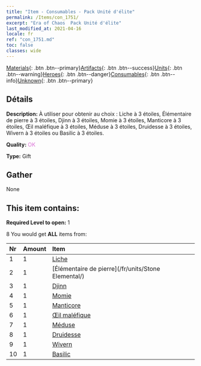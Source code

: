 ```yaml
---
title: "Item - Consumables - Pack Unité d'élite"
permalink: /Items/con_1751/
excerpt: "Era of Chaos  Pack Unité d'élite"
last_modified_at: 2021-04-16
locale: fr
ref: "con_1751.md"
toc: false
classes: wide
---
```

 [Materials](/fr/Items/){: .btn .btn--primary}[Artifacts](/fr/Items/Artifacts/){: .btn .btn--success}[Units](/fr/Items/Units/){: .btn .btn--warning}[Heroes](/fr/Items/Heroes/){: .btn .btn--danger}[Consumables](/fr/Items/Consumables/){: .btn .btn--info}[Unknown](/fr/Items/Unknown/){: .btn .btn--primary}

## Détails
 **Description:** À utiliser pour obtenir au choix : Liche à 3 étoiles, Élémentaire de pierre à 3 étoiles, Djinn à 3 étoiles, Momie à 3 étoiles, Manticore à 3 étoiles, Œil maléfique à 3 étoiles, Méduse à 3 étoiles, Druidesse à 3 étoiles, Wivern à 3 étoiles ou Basilic à 3 étoiles.

 **Quality:** <span style="color: #DA70D6">OK</span>

 **Type:** Gift

## Gather

  None

## This item contains:

 **Required Level to open:** 1

 8 You would get **ALL** items  from:

  | Nr | Amount |     Item    |
  |:---|:-------|:------------|
  | 1 | 1 | [Liche](/fr/units/Lich/) |  | 
  | 2 | 1 | [Élémentaire de pierre](/fr/units/Stone Elemental/) |  | 
  | 3 | 1 | [Djinn](/fr/units/Genie/) |  | 
  | 4 | 1 | [Momie](/fr/units/Mummy/) |  | 
  | 5 | 1 | [Manticore](/fr/units/Manticore/) |  | 
  | 6 | 1 | [Œil maléfique](/fr/units/Beholder/) |  | 
  | 7 | 1 | [Méduse](/fr/units/Medusa/) |  | 
  | 8 | 1 | [Druidesse](/fr/units/Druid/) |  | 
  | 9 | 1 | [Wivern](/fr/units/Wyvern/) |  | 
  | 10 | 1 | [Basilic](/fr/units/Basilisk/) |  | 
